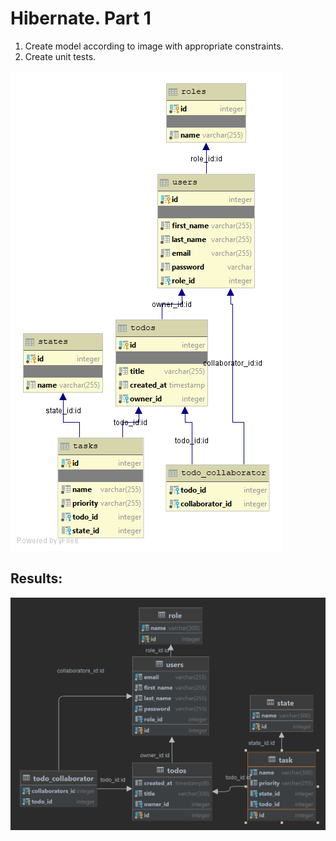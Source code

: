 # Hibernate. Part 1

1. Create model according to image with appropriate constraints.
2. Create unit tests.

![Image](https://github.com/KorbutViacheslav/pre-marathone-training/blob/main/pre-marathone-training/sprint11/src/main/resources/todolist_erd.png?raw=true)

## Results:
![results](https://github.com/KorbutViacheslav/pre-marathone-training/blob/main/pre-marathone-training/sprint11/src/results/diagram_result.png?raw=true)